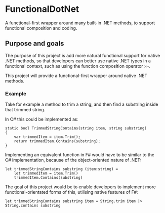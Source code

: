# FunctionalDotNet
 
A functional-first wrapper around many built-in .NET methods, to support functional composition and coding.

## Purpose and goals
The purpose of this project is add more natural functional support for native .NET methods, so that developers can better use native .NET types in a functional context, such as using the function composition operator `>>`.

This project will provide a functional-first wrapper around native .NET methods.

### Example

Take for example a method to trim a string, and then find a substring inside that trimmed string.

In C# this could be implemented as:

    static bool TrimmedStringContains(string item, string substring)
    {
        var trimmedItem = item.Trim();
        return trimmedItem.Contains(substring);
    }

Implementing an equivalent function in F# would have to be similar to the C# implementation, because of the object-oriented nature of .NET:

    let trimmedStringContains substring (item:string) =
        let trimmedItem = item.Trim()
        trimmedItem.Contains(substring)

The goal of this project would be to enable developers to implement more functional-orientated forms of this, utilising native features of F#:

    let trimmedStringContains substring item = String.trim item |> String.contains substring
